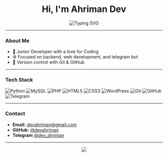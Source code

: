 <h1 align="center">Hi, I'm Ahriman Dev</h1>
<p align="center">
  <img src="https://readme-typing-svg.herokuapp.com?font=Share+Tech+Mono&color=00FFEA&size=22&center=true&vCenter=true&width=440&lines=I+am;Is;a+Code+Lover" alt="Typing SVG" />
</p>

---

### About Me

- 🧠 Junior Developer with a love for Coding 
- ⚙️ Focused on backend, web development, and telegram bot 
- 🧰 Version control with Git & GitHub    

---

### Tech Stack

![Python](https://img.shields.io/badge/-Python-0f0f0f?logo=python&logoColor=00ffea)
![MySQL](https://img.shields.io/badge/-MySQL-0f0f0f?logo=mysql&logoColor=00ffea)
![PHP](https://img.shields.io/badge/-PHP-0f0f0f?logo=php&logoColor=686de0)
![HTML5](https://img.shields.io/badge/-HTML5-0f0f0f?logo=html5&logoColor=e34f26)
![CSS3](https://img.shields.io/badge/-CSS3-0f0f0f?logo=css3&logoColor=1572b6)
![WordPress](https://img.shields.io/badge/-WordPress-0f0f0f?logo=wordpress&logoColor=21759b)
![Git](https://img.shields.io/badge/-Git-0f0f0f?logo=git&logoColor=orange)
![GitHub](https://img.shields.io/badge/-GitHub-0f0f0f?logo=github&logoColor=ffffff)
![Telegram](https://img.shields.io/badge/-Telegram-0f0f0f?logo=telegram&logoColor=00b2ff)

---

### Contact

- **Email:** devahriman@gmail.com  
- **GitHub:** [@devahriman](https://github.com/devahriman)
- **Telegram** [@dev_ahriman](https://dev_ahriman.t.me)

---

<p align="center">
  <img src="https://github-readme-stats.vercel.app/api?username=devahriman&show_icons=true&theme=tokyonight&hide_title=true" />
</p>
